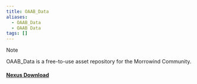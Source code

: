 ```yaml
---
title: OAAB_Data
aliases:
  - OAAB_Data
  - OAAB Data
tags: []
---
```

> [!Note]
> OAAB_Data is a free-to-use asset repository for the Morrowind Community.
#### [Nexus Download](https://www.nexusmods.com/morrowind/mods/49042)

